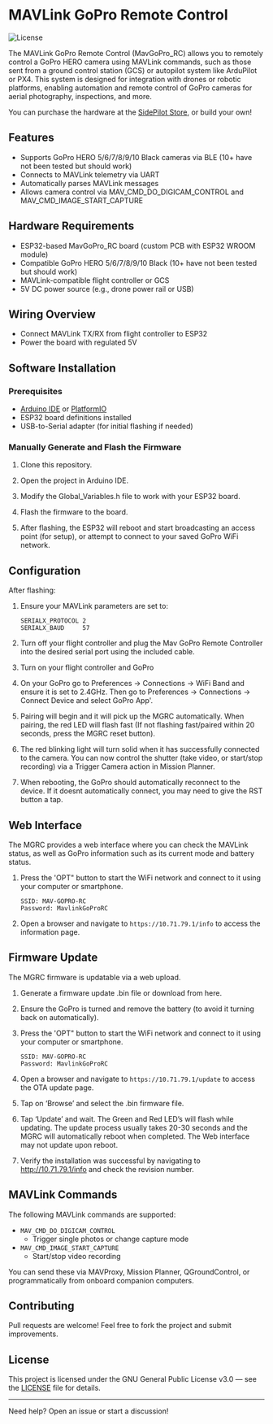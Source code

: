 # MAVLink GoPro Remote Control

![License](https://img.shields.io/badge/license-GPL--3.0-blue.svg)

The MAVLink GoPro Remote Control (MavGoPro_RC) allows you to remotely control a GoPro HERO camera using MAVLink commands, such as those sent from a ground control station (GCS) or autopilot system like ArduPilot or PX4. This system is designed for integration with drones or robotic platforms, enabling automation and remote control of GoPro cameras for aerial photography, inspections, and more.

You can purchase the hardware at the [SidePilot Store](https://store.sidepilot.net), or build your own!

## Features

- Supports GoPro HERO 5/6/7/8/9/10 Black cameras via BLE (10+ have not been tested but should work)
- Connects to MAVLink telemetry via UART
- Automatically parses MAVLink messages
- Allows camera control via MAV_CMD_DO_DIGICAM_CONTROL and MAV_CMD_IMAGE_START_CAPTURE

## Hardware Requirements

- ESP32-based MavGoPro_RC board (custom PCB with ESP32 WROOM module)
- Compatible GoPro HERO 5/6/7/8/9/10 Black  (10+ have not been tested but should work)
- MAVLink-compatible flight controller or GCS
- 5V DC power source (e.g., drone power rail or USB)

## Wiring Overview

- Connect MAVLink TX/RX from flight controller to ESP32
- Power the board with regulated 5V

## Software Installation

### Prerequisites

- [Arduino IDE](https://www.arduino.cc/en/software) or [PlatformIO](https://platformio.org/)
- ESP32 board definitions installed
- USB-to-Serial adapter (for initial flashing if needed)

### Manually Generate and Flash the Firmware

1. Clone this repository.

2. Open the project in Arduino IDE.

3. Modify the Global_Variables.h file to work with your ESP32 board.

4. Flash the firmware to the board.

5. After flashing, the ESP32 will reboot and start broadcasting an access point (for setup), or attempt to connect to your saved GoPro WiFi network.

## Configuration

After flashing:

1. Ensure your MAVLink parameters are set to:
   ```
   SERIALX_PROTOCOL	2
   SERIALX_BAUD		57
   ```
2. Turn off your flight controller and plug the Mav GoPro Remote Controller into the desired serial port using the included cable.

3. Turn on your flight controller and GoPro

4. On your GoPro go to Preferences -> Connections -> WiFi Band and ensure it is set to 2.4GHz. Then go to Preferences -> Connections -> Connect Device and select GoPro App'.

5. Pairing will begin and it will pick up the MGRC automatically. When pairing, the red LED will flash fast (If not flashing fast/paired within 20 seconds, press the MGRC reset button).

6. The red blinking light will turn solid when it has successfully connected to the camera. You can now control the shutter (take video, or start/stop recording) via a Trigger Camera action in Mission Planner.
   
7. When rebooting, the GoPro should automatically reconnect to the device. If it doesnt automatically connect, you may need to give the RST button a tap.

## Web Interface

The MGRC provides a web interface where you can check the MAVLink status, as well as GoPro information such as its current mode and battery status.

1. Press the 'OPT" button to start the WiFi network and connect to it using your computer or smartphone.
   ```
   SSID: MAV-GOPRO-RC
   Password: MavlinkGoProRC
   ```

2. Open a browser and navigate to `https://10.71.79.1/info` to access the information page.

## Firmware Update

The MGRC firmware is updatable via a web upload.

1. Generate a firmware update .bin file or download from here.

2. Ensure the GoPro is turned and remove the battery (to avoid it turning back on automatically).

3. Press the 'OPT" button to start the WiFi network and connect to it using your computer or smartphone.
   ```
   SSID: MAV-GOPRO-RC
   Password: MavlinkGoProRC
   ```

4. Open a browser and navigate to `https://10.71.79.1/update` to access the OTA update page.

5. Tap on ‘Browse’ and select the .bin firmware file.

6. Tap ‘Update’ and wait. The Green and Red LED’s will flash while updating. The update process usually takes 20-30 seconds and the MGRC will automatically reboot when completed. The Web interface may not update upon reboot.

7. Verify the installation was successful by navigating to http://10.71.79.1/info and check the revision number.

## MAVLink Commands

The following MAVLink commands are supported:

- `MAV_CMD_DO_DIGICAM_CONTROL`
  - Trigger single photos or change capture mode
- `MAV_CMD_IMAGE_START_CAPTURE`
  - Start/stop video recording

You can send these via MAVProxy, Mission Planner, QGroundControl, or programmatically from onboard companion computers.

## Contributing

Pull requests are welcome! Feel free to fork the project and submit improvements.

## License

This project is licensed under the GNU General Public License v3.0 — see the [LICENSE](./LICENSE) file for details.

---

Need help? Open an issue or start a discussion!

